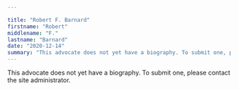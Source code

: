 ```yaml
---

title: "Robert F. Barnard"
firstname: "Robert"
middlename: "F."
lastname: "Barnard"
date: "2020-12-14"
summary: "This advocate does not yet have a biography. To submit one, please contact the site administrator."
---
```

This advocate does not yet have a biography. To submit one, please contact the site administrator.

